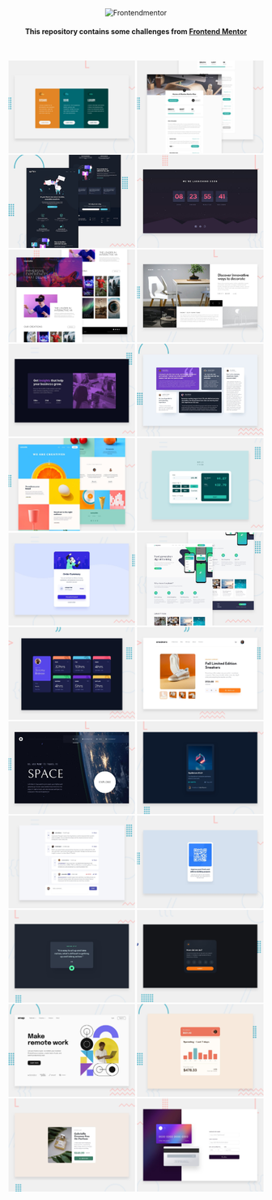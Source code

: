 <div align=center>
   <img width="350" src="https://www.frontendmentor.io/static/images/logo-desktop.svg" alt="Frontendmentor" />
</div>

<h4 align=center>This repository contains some challenges from <a href="https://www.frontendmentor.io/home">Frontend Mentor</a></h4>

<br />

<p align=center>
  <a href="https://goofy-darwin-c796c8.netlify.app"><img width="250" src="./3-column-preview-card-component/design/desktop-preview.jpg"></a>
  <a href="https://nifty-kalam-677ad1.netlify.app/"><img width="250" src="./crowdfunding-product-page/design/desktop-preview.jpg"></a>
  <a href="https://laughing-khorana-3dc827.netlify.app"><img width="250" src="./fylo-dark-theme-landing-page/design/desktop-preview.jpg"></a>
  <a href="https://dazzling-chandrasekhar-700cf5.netlify.app/"><img width="250" src="./launch-countdown-timer/design/desktop-preview.jpg"></a>
  <a href="https://cranky-jepsen-e924b5.netlify.app/"><img width="250" src="./loopstudios-landing-page/design/desktop-preview.jpg"></a>
  <a href="https://reverent-wozniak-e4a508.netlify.app/"><img width="250" src="./room-homepage/design/desktop-preview.jpg"></a>
  <a href="https://sleepy-khorana-57a258.netlify.app/"><img width="250" src="./stats-preview-card-component/design/desktop-preview.jpg"></a>
  <a href="https://zen-leavitt-c9841e.netlify.app/"><img width="250" src="./testimonials-grid-section/design/desktop-preview.jpg"></a>
  <a href="https://happy-visvesvaraya-d3a6f5.netlify.app/"><img width="250" src="./sunnyside-agency-landing/design/desktop-preview.jpg"></a>
  <a href="https://awesome-hodgkin-62c9b6.netlify.app/"><img width="250" src="./tip-calculator-app-main/design/desktop-preview.jpg"></a>
  <a href="https://frosty-albattani-f494a0.netlify.app/"><img width="250" src="./order-summary-component-main/design/desktop-preview.jpg"></a>
  <a href="https://relaxed-haibt-3fc628.netlify.app/"><img width="250" src="./easybank-landing-page/design/desktop-preview.jpg"></a>
  <a href="https://sharp-neumann-4b947d.netlify.app/"><img width="250" src="./time-tracking-dashboard-main/design/desktop-preview.jpg"></a>
  <a href="https://serene-fermat-550640.netlify.app/"><img width="250" src="./ecommerce-product-page/public/design/desktop-preview.jpg"></a>
  <a href="https://space-tourism-weld.vercel.app/"><img width="250" src="./space-tourism/design/space-tourism.jpg"></a>
  <a href="https://sharp-easley-8d6722.netlify.app/"><img width="250" src="./nft-preview-card/design/desktop-preview.jpg"></a>
  <a href="https://interactive-comments-nine.vercel.app/"><img width="250" src="./interactive-comments/public/design/desktop-preview.jpg"></a>
  <a href="https://confident-leakey-348d76.netlify.app/"><img width="250" src="./qr-code-component/design/desktop-preview.jpg"></a>
  <a href="https://dreamy-lalande-01bc34.netlify.app/"><img width="250" src="./advice-generator/design/desktop-preview.jpg"></a>
  <a href="https://lustrous-bienenstitch-60914c.netlify.app/"><img width="250" src="./interactive-rating-component/design/desktop-preview.jpg"></a>
  <a href="https://lustrous-bienenstitch-60914c.netlify.app/"><img width="250" src="./intro-section/public/assets/design/desktop-preview.jpg"></a>
  <a href="https://guileless-gingersnap-c9611a.netlify.app/"><img width="250" src="./expenses-chart/public/design/desktop-preview.jpg"></a>
  <a href="https://fastidious-cranachan-b55b85.netlify.app/"><img width="250" src="./product-preview-card-component/design/desktop-preview.jpg"></a>
  <a href="https://funny-caramel-4bbd4d.netlify.app/"><img width="250" src="./interactive-card-details-form/public/design/desktop-preview.jpg"></a>
</p>
